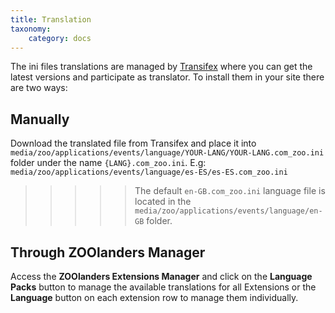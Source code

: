 ```yaml
---
title: Translation
taxonomy:
    category: docs
---
```


The ini files translations are managed by [Transifex](https://www.transifex.com/joolanders/zoolanders/events/) where you can get the latest versions and participate as translator. To install them in your site there are two ways:

## Manually

Download the translated file from Transifex and place it into `media/zoo/applications/events/language/YOUR-LANG/YOUR-LANG.com_zoo.ini` folder under the name `{LANG}.com_zoo.ini`. E.g: `media/zoo/applications/events/language/es-ES/es-ES.com_zoo.ini`

>>>>> The default `en-GB.com_zoo.ini` language file is located in the `media/zoo/applications/events/language/en-GB` folder.

## Through ZOOlanders Manager

Access the **ZOOlanders Extensions Manager** and click on the **Language Packs** button to manage the available translations for all Extensions or the **Language** button on each extension row to manage them individually.

